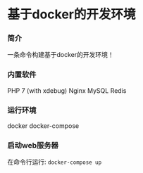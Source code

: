 # 基于docker的开发环境

### 简介
一条命令构建基于docker的开发环境！

### 内置软件
PHP 7 (with xdebug)
Nginx
MySQL
Redis

### 运行环境
docker
docker-compose

### 启动web服务器
在命令行运行:
```docker-compose up```

